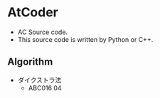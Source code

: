 # AtCoder
- AC Source code.
- This source code is written by Python or C++.

## Algorithm
- ダイクストラ法
    - ABC016 04